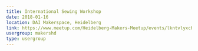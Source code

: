 ```yaml
---
title: International Sewing Workshop
date: 2018-01-16
location: DAI Makerspace, Heidelberg
link: https://www.meetup.com/Heidelberg-Makers-Meetup/events/lkntvlyxcbvb/
usergroup: makershd
type: usergroup
---
```

